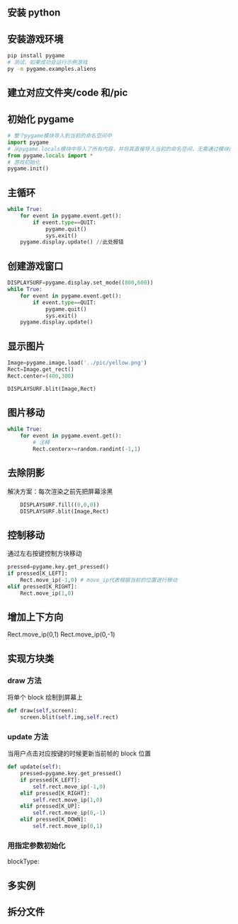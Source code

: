 ## 安装 python

## 安装游戏环境

```bash
pip install pygame
# 测试，如果成功会运行示例游戏
py -m pygame.examples.aliens
```

## 建立对应文件夹/code 和/pic

## 初始化 pygame

```py
# 整个pygame模块导入到当前的命名空间中
import pygame
# 从pygame.locals模块中导入了所有内容，并将其直接导入当前的命名空间，无需通过模块前缀访问
from pygame.locals import *
# 游戏初始化
pygame.init()
```

## 主循环

```py
while True:
    for event in pygame.event.get():
        if event.type==QUIT:
            pygame.quit()
            sys.exit()
    pygame.display.update() //此处报错
```

## 创建游戏窗口

```py
DISPLAYSURF=pygame.display.set_mode((800,600))
while True:
    for event in pygame.event.get():
        if event.type==QUIT:
            pygame.quit()
            sys.exit()
    pygame.display.update()
```

## 显示图片

```py
Image=pygame.image.load('../pic/yellow.png')
Rect=Image.get_rect()
Rect.center=(400,300)

DISPLAYSURF.blit(Image,Rect)
```

## 图片移动

```py
while True:
    for event in pygame.event.get():
        # 注释
        Rect.centerx+=random.randint(-1,1)
```

## 去除阴影

解决方案：每次渲染之前先把屏幕涂黑

```py
    DISPLAYSURF.fill((0,0,0))
    DISPLAYSURF.blit(Image,Rect)
```

## 控制移动

通过左右按键控制方块移动

```py
pressed=pygame.key.get_pressed()
if pressed[K_LEFT]:
    Rect.move_ip(-1,0) # move_ip代表根据当前的位置进行移动
elif pressed[K_RIGHT]:
    Rect.move_ip(1,0)
```

## 增加上下方向

Rect.move_ip(0,1)
Rect.move_ip(0,-1)

## 实现方块类

### draw 方法

将单个 block 绘制到屏幕上

```py
def draw(self,screen):
    screen.blit(self.img,self.rect)
```

### update 方法

当用户点击对应按键的时候更新当前帧的 block 位置

```py
def update(self):
    pressed=pygame.key.get_pressed()
    if pressed[K_LEFT]:
        self.rect.move_ip(-1,0)
    elif pressed[K_RIGHT]:
        self.rect.move_ip(1,0)
    elif pressed[K_UP]:
        self.rect.move_ip(0,-1)
    elif pressed[K_DOWN]:
        self.rect.move_ip(0,1)
```

### 用指定参数初始化
blockType:
## 多实例

## 拆分文件
